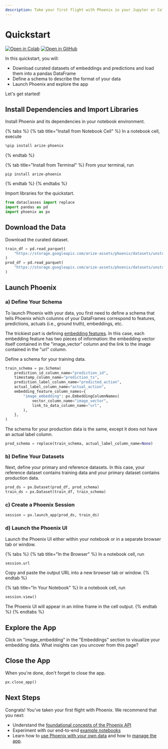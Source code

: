 ```yaml
---
description: Take your first flight with Phoenix in your Jupyter or Colab notebook
---
```


# Quickstart

[![Open in Colab](https://img.shields.io/static/v1?message=Open%20in%20Colab\&logo=googlecolab\&labelColor=grey\&color=blue\&logoColor=orange\&label=%20)](https://colab.research.google.com/github/Arize-ai/phoenix/blob/main/tutorials/quickstart.ipynb) [![Open in GitHub](https://img.shields.io/static/v1?message=Open%20in%20GitHub\&logo=github\&labelColor=grey\&color=blue\&logoColor=white\&label=%20)](https://github.com/Arize-ai/phoenix/blob/main/tutorials/quickstart.ipynb)

In this quickstart, you will:

* Download curated datasets of embeddings and predictions and load them into a pandas DataFrame
* Define a schema to describe the format of your data
* Launch Phoenix and explore the app

Let's get started!

## Install Dependencies and Import Libraries

Install Phoenix and its dependencies in your notebook environment.

{% tabs %}
{% tab title="Install from Notebook Cell" %}
In a notebook cell, execute

```python
%pip install arize-phoenix
```
{% endtab %}

{% tab title="Install from Terminal" %}
From your terminal, run

```
pip install arize-phoenix
```
{% endtab %}
{% endtabs %}

Import libraries for the quickstart.

```python
from dataclasses import replace
import pandas as pd
import phoenix as px
```

## Download the Data

Download the curated dataset.

```python
train_df = pd.read_parquet(
    "https://storage.googleapis.com/arize-assets/phoenix/datasets/unstructured/cv/human-actions/human_actions_training.parquet"
)
prod_df = pd.read_parquet(
    "https://storage.googleapis.com/arize-assets/phoenix/datasets/unstructured/cv/human-actions/human_actions_production.parquet"
)
```

## Launch Phoenix

### a) Define Your Schema

To launch Phoenix with your data, you first need to define a schema that tells Phoenix which columns of your DataFrames correspond to features, predictions, actuals (i.e., ground truth), embeddings, etc.

The trickiest part is defining [embedding features](concepts/embeddings.md#whats-an-embedding). In this case, each embedding feature has two pieces of information: the embedding vector itself contained in the "image\_vector" column and the link to the image contained in the "url" column.

Define a schema for your training data.

```python
train_schema = px.Schema(
    prediction_id_column_name="prediction_id",
    timestamp_column_name="prediction_ts",
    prediction_label_column_name="predicted_action",
    actual_label_column_name="actual_action",
    embedding_feature_column_names={
        "image_embedding": px.EmbeddingColumnNames(
            vector_column_name="image_vector",
            link_to_data_column_name="url",
        ),
    },
)
```

The schema for your production data is the same, except it does not have an actual label column.

```python
prod_schema = replace(train_schema, actual_label_column_name=None)
```

### b) Define Your Datasets

Next, define your primary and reference datasets. In this case, your reference dataset contains training data and your primary dataset contains production data.

```python
prod_ds = px.Dataset(prod_df, prod_schema)
train_ds = px.Dataset(train_df, train_schema)
```

### c) Create a Phoenix Session

```python
session = px.launch_app(prod_ds, train_ds)
```

### d) Launch the Phoenix UI

Launch the Phoenix UI either within your notebook or in a separate browser tab or window.

{% tabs %}
{% tab title="In the Browser" %}
In a notebook cell, run

```python
session.url
```

Copy and paste the output URL into a new browser tab or window.
{% endtab %}

{% tab title="In Your Notebook" %}
In a notebook cell, run

```python
session.view()
```

The Phoenix UI will appear in an inline frame in the cell output.
{% endtab %}
{% endtabs %}

## Explore the App

Click on "image\_embedding" in the "Embeddings" section to visualize your embedding data. What insights can you uncover from this page?

## Close the App

When you're done, don't forget to close the app.

```python
px.close_app()
```

## Next Steps

Congrats! You've taken your first flight with Phoenix. We recommend that you next:

* Understand the [foundational concepts of the Phoenix API](concepts/phoenix-basics.md)
* Experiment with our end-to-end [example notebooks](tutorials/notebooks.md)
* Learn how to [use Phoenix with your own data](how-to/define-your-schema.md) and how to [manage the app](how-to/manage-the-app.md).
